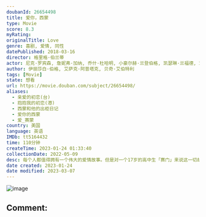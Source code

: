 ```yaml
---
doubanId: 26654498
title: 爱你，西蒙
type: Movie
score: 8.3
myRating: 
originalTitle: Love
genre: 喜剧, 爱情, 同性
datePublished: 2018-03-16
director: 格里格·伯兰蒂
actor: 尼克·罗宾森, 詹妮弗·加纳, 乔什·杜哈明, 小豪尔赫·兰登伯格, 凯瑟琳·兰福德, 亚历山德拉·希普, 洛根·米勒, 凯南·朗斯代尔, 特丽莎·贝特曼, 托尼·海尔, 娜塔莎·罗斯韦尔, 迈尔斯·赫尔泽, 乔伊·保罗瑞, 克拉克·穆尔, 德鲁·斯塔基, 麦肯兹·林茨, 卡萨迪·麦克林西, 艾莉克斯·斯甘巴蒂, 贾米拉·汤普森, 艾米丽·乔丹, 帕特里克·多诺霍, 特雷勒·希尔, 泰勒·切斯, 哈龙·汗, 约书亚·米克尔, 尼古拉斯·斯塔格尔, 南茜·德·梅奥, 克里斯蒂安·奥乔·梅菲尔德, 钱特尔·, 曼迪·法森, 菲利普·科文, 罗比·罗杰斯, 科尔顿·海恩斯, 罗伯·西蒙森, 黛西·罗斯·布莱内斯, 胡安·贾斯帕
author: 伊丽莎白·伯格, 艾萨克·阿普塔克, 贝奇·艾伯特利
tags: [Movie]
state: 想看
url: https://movie.douban.com/subject/26654498/
aliases:
  - 亲爱的初恋(台)
  - 抱抱我的初恋(港)
  - 西蒙和他的出柜日记
  - 爱你的西蒙
  - 爱_赛蒙
country: 美国
language: 英语
IMDb: tt5164432
time: 110分钟
createTime: 2023-01-24 01:33:40
collectionDate: 2022-05-09
desc: 每个人都值得拥有一个伟大的爱情故事。但是对一个17岁的高中生「赛门」来说这一切却是件超複杂的事：第一、没有人知道他是同性恋；第二、他也搞不清楚自己爱上跟他一样有同样困扰的不具名网友到底是何方神圣？？？...
date created: 2023-01-24
date modified: 2023-03-07
---
```


![image](p2523592367.jpg)

Comment:
---
